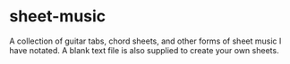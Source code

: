# sheet-music
A collection of guitar tabs, chord sheets, and other forms of sheet music I have notated. A blank text file is also supplied to create your own sheets.
